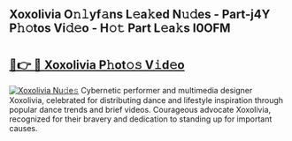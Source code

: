## Xoxolivia O𝚗𝚕yf𝚊ns L𝚎a𝚔ed N𝚞𝚍es - Part-j4Y P𝚑𝚘tos Vi𝚍𝚎o - H𝚘𝚝 Part L𝚎a𝚔s I0OFM

# <h2><a href="http://kf0eamv.oniu.top/?m=Xoxolivia">🔗👉 🔴 Xoxolivia P𝚑ot𝚘𝚜 V𝚒d𝚎o</a></h2>

[![Xoxolivia Nu𝚍e𝚜](https://i.imgur.com/0qMVB7G.gif)](http://kf0eamv.oniu.top/?m=Xoxolivia)
Cybernetic performer and multimedia designer Xoxolivia, celebrated for distributing dance and lifestyle inspiration through popular dance trends and brief videos. Courageous advocate Xoxolivia, recognized for their bravery and dedication to standing up for important causes.  
